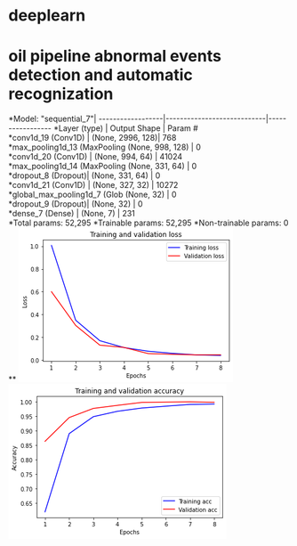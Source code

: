 # deeplearn

# oil pipeline abnormal events detection and automatic recognization
  
*Model: "sequential_7"|
  ------------------|----------------------------|-----------------
  *Layer (type)       |          Output Shape     |         Param #   
  *conv1d_19 (Conv1D) |          (None, 2996, 128)|         768       
  *max_pooling1d_13 (MaxPooling (None, 998, 128)  |        0         
  *conv1d_20 (Conv1D) |          (None, 994, 64)  |         41024     
  *max_pooling1d_14 (MaxPooling (None, 331, 64)   |        0         
  *dropout_8 (Dropout)|          (None, 331, 64)  |         0         
  *conv1d_21 (Conv1D) |          (None, 327, 32)  |         10272     
  *global_max_pooling1d_7 (Glob (None, 32)        |        0         
  *dropout_9 (Dropout)|          (None, 32)       |         0         
  *dense_7 (Dense)    |          (None, 7)        |         231       
  *Total params: 52,295
  *Trainable params: 52,295
  *Non-trainable params: 0
**
![GitHub Logo](https://github.com/choybeen/deeplearn/blob/main/fibersignal/imgs/download.png?raw=true)
![GitHub Logo](https://github.com/choybeen/deeplearn/blob/main/fibersignal/imgs/download%20(1).png?raw=true)


